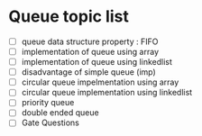 # Queue topic list

- [ ] queue data structure property : FIFO
- [ ] implementation of queue using array 
- [ ] implementation of queue using linkedlist
- [ ] disadvantage of simple queue (imp)
- [ ] circular queue impelmentation using array
- [ ] circular queue implementation using linkedlist
- [ ] priority queue
- [ ] double ended queue
- [ ] Gate Questions
